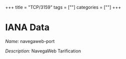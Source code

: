 +++
title = "TCP/3159"
tags = [""]
categories = [""]
+++

# IANA Data

_Name:_ navegaweb-port

_Description:_ NavegaWeb Tarification

